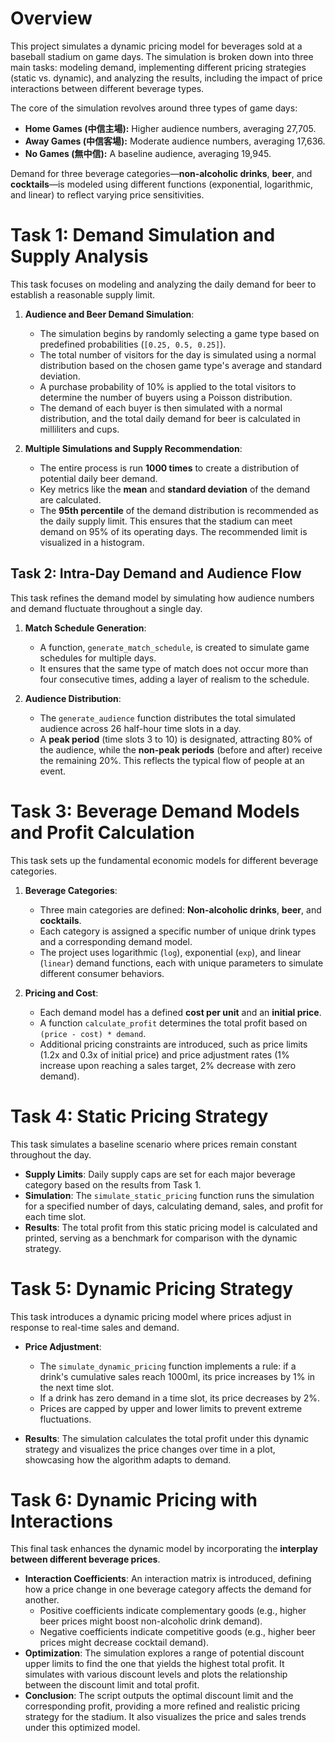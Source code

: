 # Overview

This project simulates a dynamic pricing model for beverages sold at a baseball stadium on game days. The simulation is broken down into three main tasks: modeling demand, implementing different pricing strategies (static vs. dynamic), and analyzing the results, including the impact of price interactions between different beverage types.

The core of the simulation revolves around three types of game days:
- **Home Games (中信主場):** Higher audience numbers, averaging 27,705.
- **Away Games (中信客場):** Moderate audience numbers, averaging 17,636.
- **No Games (無中信):** A baseline audience, averaging 19,945.

Demand for three beverage categories—**non-alcoholic drinks**, **beer**, and **cocktails**—is modeled using different functions (exponential, logarithmic, and linear) to reflect varying price sensitivities.

# Task 1: Demand Simulation and Supply Analysis

This task focuses on modeling and analyzing the daily demand for beer to establish a reasonable supply limit.

1.  **Audience and Beer Demand Simulation**:
    * The simulation begins by randomly selecting a game type based on predefined probabilities (`[0.25, 0.5, 0.25]`).
    * The total number of visitors for the day is simulated using a normal distribution based on the chosen game type's average and standard deviation.
    * A purchase probability of 10% is applied to the total visitors to determine the number of buyers using a Poisson distribution.
    * The demand of each buyer is then simulated with a normal distribution, and the total daily demand for beer is calculated in milliliters and cups.

2.  **Multiple Simulations and Supply Recommendation**:
    * The entire process is run **1000 times** to create a distribution of potential daily beer demand.
    * Key metrics like the **mean** and **standard deviation** of the demand are calculated.
    * The **95th percentile** of the demand distribution is recommended as the daily supply limit. This ensures that the stadium can meet demand on 95% of its operating days. The recommended limit is visualized in a histogram.

## Task 2: Intra-Day Demand and Audience Flow

This task refines the demand model by simulating how audience numbers and demand fluctuate throughout a single day.

1.  **Match Schedule Generation**:
    * A function, `generate_match_schedule`, is created to simulate game schedules for multiple days.
    * It ensures that the same type of match does not occur more than four consecutive times, adding a layer of realism to the schedule.

2.  **Audience Distribution**:
    * The `generate_audience` function distributes the total simulated audience across 26 half-hour time slots in a day.
    * A **peak period** (time slots 3 to 10) is designated, attracting 80% of the audience, while the **non-peak periods** (before and after) receive the remaining 20%. This reflects the typical flow of people at an event.

# Task 3: Beverage Demand Models and Profit Calculation

This task sets up the fundamental economic models for different beverage categories.

1.  **Beverage Categories**:
    * Three main categories are defined: **Non-alcoholic drinks**, **beer**, and **cocktails**.
    * Each category is assigned a specific number of unique drink types and a corresponding demand model.
    * The project uses logarithmic (`log`), exponential (`exp`), and linear (`linear`) demand functions, each with unique parameters to simulate different consumer behaviors.

2.  **Pricing and Cost**:
    * Each demand model has a defined **cost per unit** and an **initial price**.
    * A function `calculate_profit` determines the total profit based on `(price - cost) * demand`.
    * Additional pricing constraints are introduced, such as price limits (1.2x and 0.3x of initial price) and price adjustment rates (1% increase upon reaching a sales target, 2% decrease with zero demand).

# Task 4: Static Pricing Strategy

This task simulates a baseline scenario where prices remain constant throughout the day.

* **Supply Limits**: Daily supply caps are set for each major beverage category based on the results from Task 1.
* **Simulation**: The `simulate_static_pricing` function runs the simulation for a specified number of days, calculating demand, sales, and profit for each time slot.
* **Results**: The total profit from this static pricing model is calculated and printed, serving as a benchmark for comparison with the dynamic strategy.

# Task 5: Dynamic Pricing Strategy

This task introduces a dynamic pricing model where prices adjust in response to real-time sales and demand.

* **Price Adjustment**:
    * The `simulate_dynamic_pricing` function implements a rule: if a drink's cumulative sales reach 1000ml, its price increases by 1% in the next time slot.
    * If a drink has zero demand in a time slot, its price decreases by 2%.
    * Prices are capped by upper and lower limits to prevent extreme fluctuations.

* **Results**: The simulation calculates the total profit under this dynamic strategy and visualizes the price changes over time in a plot, showcasing how the algorithm adapts to demand.

# Task 6: Dynamic Pricing with Interactions

This final task enhances the dynamic model by incorporating the **interplay between different beverage prices**.

* **Interaction Coefficients**: An interaction matrix is introduced, defining how a price change in one beverage category affects the demand for another.
    * Positive coefficients indicate complementary goods (e.g., higher beer prices might boost non-alcoholic drink demand).
    * Negative coefficients indicate competitive goods (e.g., higher beer prices might decrease cocktail demand).
* **Optimization**: The simulation explores a range of potential discount upper limits to find the one that yields the highest total profit. It simulates with various discount levels and plots the relationship between the discount limit and total profit.
* **Conclusion**: The script outputs the optimal discount limit and the corresponding profit, providing a more refined and realistic pricing strategy for the stadium. It also visualizes the price and sales trends under this optimized model.

